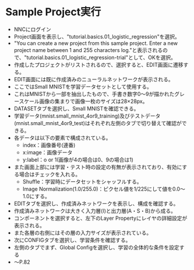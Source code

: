 # Sample Project実行
* NNCにログイン
* Project画面を表示し、"tutorial.basics.01_logistic_regression"を選択。
* "You can create a new project from this sample project. Enter a new project name between 1 and 255 characters log."と表示されるので、"tutorial.basics.01_logistic_regression-trial"として、OKを選択。
* 作成したプロジェクトがリストされるので、選択すると、EDIT画面に遷移する。
* EDIT画面には既に作成済みのニューラルネットワークが表示される。
* ここではSmall MNISTを学習データセットとして使用する。
* これはMNISTから一部を抽出したもので、手書き数字0～9が描かれたグレースケール画像の集まりで画像一枚のサイズは28×28px。
* DATASETタブを選択し、Small MNISTを確認できる。
* 学習データ(mnist.small_mnist_4or9_training)及びテストデータ(mnist.small_mnist_4or9_test)はそれぞれ左側のタブで切り替えて確認ができる。
* 各データは以下の要素で構成されている。
    * index：画像番号(連番)
    * x:image：画像データ
    * y:label：o or 1(画像が4の場合は0、9の場合は1)
* また画面上部には学習・テスト時の設定の有無が表示されており、有効にする場合はチェックを入れる。
    * Shuffle：学習時にデータセットをシャッフルする。
    * Image Normalization(1.0/255.0)：ピクセル値を1/225にして値を0.0～1.0にする。
* EDITタブを選択し、作成済みネットワークを表示し、構成を確認する。
* 作成済みネットワークは大きく入力層(I)と出力層(A・S・B)から成る。
* コンポーネントを選択すると、左下のLayer Propertyにレイヤの詳細設定が表示される。
* また各層の右側にはその層の入力サイズが表示されている。
* 次にCONFIGタブを選択し、学習条件を確認する。
* 左側のタブでまず、Global Configを選択し、学習の全体的な条件を設定する
* ～P.82